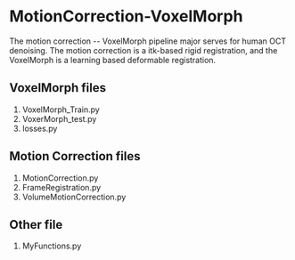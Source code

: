 # MotionCorrection-VoxelMorph
The motion correction -- VoxelMorph pipeline major serves for human OCT denoising. The motion correction is a itk-based rigid registration,
and the VoxelMorph is a learning based deformable registration.

## VoxelMorph files
1. VoxelMorph_Train.py
2. VoxerMorph_test.py
3. losses.py

## Motion Correction files
1. MotionCorrection.py
2. FrameRegistration.py 
3. VolumeMotionCorrection.py

## Other file
1. MyFunctions.py
